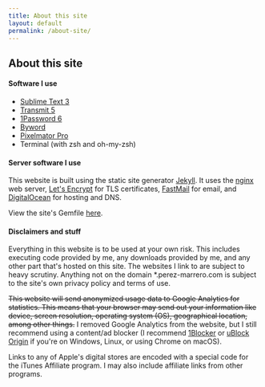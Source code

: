 ```yaml
---
title: About this site
layout: default
permalink: /about-site/
---
```


## About this site

#### Software I use

*   [Sublime Text 3](https://sublimetext.com/)
*   [Transmit 5](https://panic.com/transmit/)
*   [1Password 6](https://1password.com/)
*   [Byword](https://bywordapp.com)
*   [Pixelmator Pro](http://www.pixelmator.com/pro/)
*   Terminal (with zsh and oh-my-zsh)

#### Server software I use

This website is built using the static site generator [Jekyll](https://jekyllrb.com). It uses the [nginx](https://nginx.org/) web server, [Let's Encrypt](https://letsencrypt.org/) for TLS certificates, [FastMail](https://www.fastmail.com/?STKI=17107656) for email, and [DigitalOcean](https://m.do.co/c/d4f8c9c9d236) for hosting and DNS.

View the site's Gemfile [here](https://gist.github.com/georgeperez/e24c53209df6195e7b84e57c66300102).

#### Disclaimers and stuff

Everything in this website is to be used at your own risk. This includes executing code provided by me, any downloads provided by me, and any other part that's hosted on this site. The websites I link to are subject to heavy scrutiny. Anything not on the domain \*.perez-marrero.com is subject to the site's own privacy policy and terms of use.

~~This website will send anonymized usage data to Google Analytics for statistics. This means that your browser may send out your information like device, screen resolution, operating system (OS), geographical location, among other things.~~ I removed Google Analytics from the website, but I still recommend using a content/ad blocker (I recommend [1Blocker](https://1blocker.com) or [uBlock Origin](https://github.com/gorhill/uBlock) if you're on Windows, Linux, or using Chrome on macOS).

Links to any of Apple's digital stores are encoded with a special code for the iTunes Affiliate program. I may also include affiliate links from other programs.
